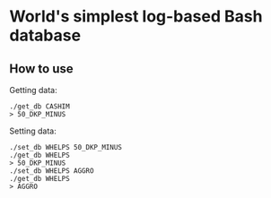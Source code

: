# World's simplest log-based Bash database

## How to use
Getting data:
```
./get_db CASHIM
> 50_DKP_MINUS
```

Setting data:
```
./set_db WHELPS 50_DKP_MINUS
./get_db WHELPS
> 50_DKP_MINUS
./set_db WHELPS AGGRO
./get_db WHELPS
> AGGRO
```
